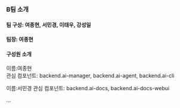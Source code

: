 ### B팀 소개

#### 팀 구성: 여종현, 서민경, 이태우, 강성일
#### 팀장: 여종현


#### 구성원 소개 
이름:여종현   
관심 컴포넌트: backend.ai-manager, backend.ai-agent, backend.ai-cli

이름:서민경
관심 컴포넌트: backend.ai-docs, backend.ai-docs-webui

...
